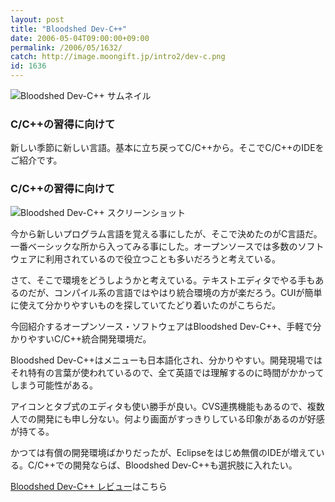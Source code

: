 ```yaml
---
layout: post
title: "Bloodshed Dev-C++"
date: 2006-05-04T09:00:00+09:00
permalink: /2006/05/1632/
catch: http://image.moongift.jp/intro2/dev-c.png
id: 1636
---
```

 ![Bloodshed Dev-C++ サムネイル](http://image.moongift.jp/intro2/dev-c.t.png "Bloodshed Dev-C++ サムネイル")
  

### C/C++の習得に向けて
  
新しい季節に新しい言語。基本に立ち戻ってC/C++から。そこでC/C++のIDEをご紹介です。  
<!--more-->  

### C/C++の習得に向けて
  

![Bloodshed Dev-C++ スクリーンショット](http://image.moongift.jp/intro2/dev-c.png "Bloodshed Dev-C++ スクリーンショット")

  

今から新しいプログラム言語を覚える事にしたが、そこで決めたのがC言語だ。一番ベーシックな所から入ってみる事にした。オープンソースでは多数のソフトウェアに利用されているので役立つことも多いだろうと考えている。

  

さて、そこで環境をどうしようかと考えている。テキストエディタでやる手もあるのだが、コンパイル系の言語ではやはり統合環境の方が楽だろう。CUIが簡単に使えて分かりやすいものを探していてたどり着いたのがこちらだ。

  

今回紹介するオープンソース・ソフトウェアはBloodshed Dev-C++、手軽で分かりやすいC/C++統合開発環境だ。

  

Bloodshed Dev-C++はメニューも日本語化され、分かりやすい。開発現場ではそれ特有の言葉が使われているので、全て英語では理解するのに時間がかかってしまう可能性がある。

  

アイコンとタブ式のエディタも使い勝手が良い。CVS連携機能もあるので、複数人での開発にも申し分ない。何より画面がすっきりしている印象があるのが好感が持てる。

  

かつては有償の開発環境ばかりだったが、Eclipseをはじめ無償のIDEが増えている。C/C++での開発ならば、Bloodshed Dev-C++も選択肢に入れたい。

  

[Bloodshed Dev-C++ レビュー](http://oss.moongift.jp/review/i-1639.html)はこちら

